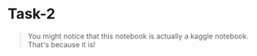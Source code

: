 # Task-2

> You might notice that this notebook is actually a kaggle notebook. That's because it is!



